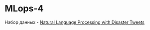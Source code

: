 # MLops-4
Набор данных - [Natural Language Processing with Disaster Tweets](https://www.kaggle.com/competitions/nlp-getting-started/overview)
